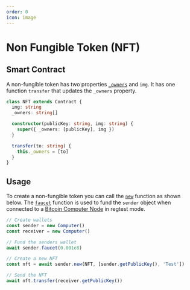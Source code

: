 ```yaml
---
order: 0
icon: image
---
```


# Non Fungible Token (NFT)

## Smart Contract

A non-fungible token has two properties [`_owners`](./how-it-works.md#keyword-properties-control-the-transaction-being-built) and `img`. It has one function `transfer` that updates the `_owners` property.

```ts
class NFT extends Contract {
  img: string
  _owners: string[]

  constructor(publicKey: string, img: string) {
    super({ _owners: [publicKey], img })
  }

  transfer(to: string) {
    this._owners = [to]
  }
}
```

## Usage

To create a non-fungible token you can call the [`new`](./API/new.md) function as shown below. The [`faucet`](./API/faucet.md) function is used to fund the `sender` object when connected to a [Bitcoin Computer Node](https://github.com/bitcoin-computer/monorepo/tree/main/packages/node#readme) in regtest mode.

```ts
// Create wallets
const sender = new Computer()
const receiver = new Computer()

// Fund the senders wallet
await sender.faucet(0.001e8)

// Create a new NFT
const nft = await sender.new(NFT, [sender.getPublicKey(), 'Test'])

// Send the NFT
await nft.transfer(receiver.getPublicKey())
```
